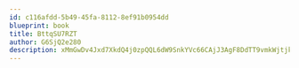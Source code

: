 ```yaml
---
id: c116afdd-5b49-45fa-8112-8ef91b0954dd
blueprint: book
title: BttqSU7RZT
author: G6SjQ2e280
description: xMmGwDv4Jxd7XkdQ4j0zpQQL6dW9SnkYVc66CAjJ3AgF8DdTT9vmkWjtjkMELiT6rcguBD0nLhTyh41qQn4IFQwHxD0Mx4fz4zBa
---
```

